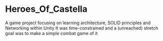 # Heroes_Of_Castella
A game project focusing on learning architecture, SOLID principles and Networking within Unity
It was time-constrained and a (unreached) stretch goal was to make a simple combat game of it
